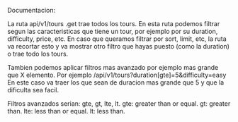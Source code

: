 Documentacion:

La ruta api/v1/tours .get trae todos los tours. En esta ruta podemos filtrar segun las caracteristicas que tiene un tour, por ejemplo por su duration, difficulty, price, etc.
En caso que queramos filtrar por sort, limit, etc, la ruta va recortar esto y va mostrar otro filtro que hayas puesto (como la duration) o trae todo los tours.

Tambien podemos aplicar filtros mas avanzado por ejemplo mas grande que X elemento. Por ejemplo /api/v1/tours?duration[gte]=5&difficulty=easy En este caso va traer los que sean de duracion mas grande que 5 y que la dificulta sea facil.

Filtros avanzados serian: gte, gt, lte, lt.
gte: greater than or equal.
gt: greater than.
lte: less than or equal.
lt: less than.
